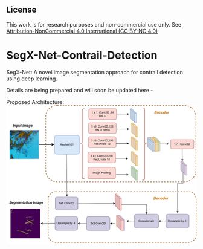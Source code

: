 ## License

This work is for research purposes and non-commercial use only. See [Attribution-NonCommercial 4.0 International (CC BY-NC 4.0)](https://creativecommons.org/licenses/by-nc/4.0/)


# SegX-Net-Contrail-Detection
SegX-Net: A novel image segmentation approach for contrail detection using deep learning.

Details are being prepared and will soon be updated here -

Proposed Architecture:
![Proposed Architecture](project_updates/Architecture.jpg) 
